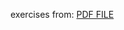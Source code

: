 exercises from:
[PDF FILE](http://docente.ifsc.edu.br/rogerio.silva/MaterialDidatico/Microcontrolador/Estruturas%20de%20Repeti%C3%A7%C3%A3o.pdf)
